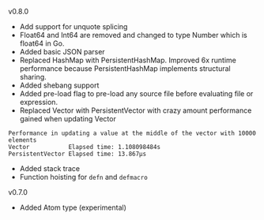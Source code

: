 v0.8.0
- Add support for unquote splicing
- Float64 and Int64 are removed and changed to type Number which is float64 in Go.
- Added basic JSON parser
- Replaced HashMap with PersistentHashMap. Improved 6x runtime performance because
PersistentHashMap implements structural sharing.
- Added shebang support
- Added pre-load flag to pre-load any source file before evaluating
file or expression.
- Replaced Vector with PersistentVector with crazy amount performance gained when
updating Vector
```
Performance in updating a value at the middle of the vector with 10000 elements
Vector           Elapsed time: 1.108098484s
PersistentVector Elapsed time: 13.867µs
```
- Added stack trace
- Function hoisting for `defn` and `defmacro`

v0.7.0
- Added Atom type (experimental)
